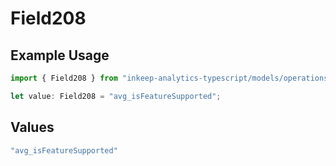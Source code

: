 # Field208

## Example Usage

```typescript
import { Field208 } from "inkeep-analytics-typescript/models/operations";

let value: Field208 = "avg_isFeatureSupported";
```

## Values

```typescript
"avg_isFeatureSupported"
```